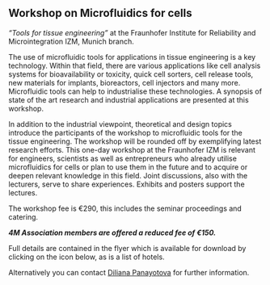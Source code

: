 ## Workshop on Microfluidics for cells

<i>“Tools for tissue engineering”</i> at the Fraunhofer Institute for Reliability and Microintegration IZM, Munich branch.
<!--break-->
The use of microfluidic tools for applications in tissue engineering is a key technology. Within that field, there are various applications like cell analysis systems for bioavailability or toxicity, quick cell sorters, cell release tools, new materials for implants, bioreactors, cell injectors and many more. Microfluidic tools can help to industrialise
these technologies. A synopsis of state of the art research and industrial applications are presented at this workshop.  

In addition to the industrial viewpoint, theoretical and design topics introduce the participants of the workshop to microfluidic tools for the tissue engineering. The workshop will be rounded off by exemplifying latest research efforts. This one-day workshop at the Fraunhofer IZM is relevant for engineers, scientists as well as entrepreneurs who already utilise microfluidics for cells or plan to use them in the future and to acquire or deepen relevant knowledge in this field. Joint discussions,
also with the lecturers, serve to share experiences. Exhibits and posters support the lectures.  

The workshop fee is €290, this includes the seminar proceedings and catering.

*<b>4M Association members are offered a reduced fee of €150.</b>*  

Full details are contained in the flyer which is available for download by clicking on the icon below, as is a list of hotels.

Alternatively you can contact [Diliana Panayotova](mailto:Diliana.panayotova@izm-m.fraunhofer.de?subject=Workshop_on_microfluidics_for_cells) for further information.